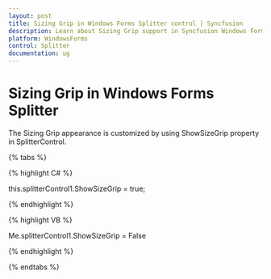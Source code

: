 ```yaml
---
layout: post
title: Sizing Grip in Windows Forms Splitter control | Syncfusion
description: Learn about Sizing Grip support in Syncfusion Windows Forms Splitter control, its elements and more details.
platform: WindowsForms
control: Splitter  
documentation: ug
---
```


# Sizing Grip in Windows Forms Splitter

The Sizing Grip appearance is customized by using ShowSizeGrip property in SplitterControl.

{% tabs %}

{% highlight C# %}



this.splitterControl1.ShowSizeGrip = true;

{% endhighlight %}

{% highlight VB %}

Me.splitterControl1.ShowSizeGrip = False

{% endhighlight %}

{% endtabs %}
